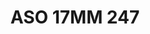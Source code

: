 ---
title: ASO 17MM 247
date: 
draft: false

# descripcion
description : Anillo de plata 925.

materials: Plata 962

color: 

dimensions: 17mm diámetro

code: 05-23-1636

type: "Anillos"

categories: []

price: $4.750,00

price_eftvo: $4.040,00

# Images
# first image will be shown in the product page
images:
  # - image: "images/path_to_image"
  # La ubicacion de las imagenes es imagenes/Anillos/Anillos.Solo Plata/05-23-1636-aso-17mm-247
  - image: "./images/anillos/solo_plata/05-23-1636-aso-17mm-247.jpg"
---